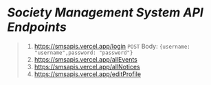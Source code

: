 # ***Society Management System API Endpoints***

> 1. https://smsapis.vercel.app/login  `POST`
	Body: `{username: "username",password: "password"}`
> 2. https://smsapis.vercel.app/allEvents 
>  3. https://smsapis.vercel.app/allNotices
>  4. https://smsapis.vercel.app/editProfile